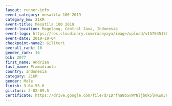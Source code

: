 ```yaml
---
layout: runner-info 
event_category: mesatila-100-2019 
category_km: 21KM 
event-title: Mesatila 100 2019 
event-location: Magelang, Central Java, Indonesia 
event-logo: https://res.cloudinary.com/raceyaya/image/upload/v1570451507/logo/mesastila100_jin7bl.jpg 
event-date: 2019-10-04 
checkpoint-name2: Gilituri 
overall_rank: 16
gender_rank: 16
bib: 2077
first_name: Andrian
last_name: Pramudianto
country: Indonesia
category: 21KM
gender: Male
finish: 3-04-55.0
gilituri: 2-02-09.5
certificate: https://drive.google.com/file/d/1Drfha8bSvWYNljbUk5lHKwmJPu0WAfWq/view?usp=sharing
---
```

